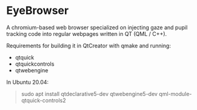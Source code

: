 # EyeBrowser

A chromium-based web browser specialized on injecting gaze and pupil tracking code into regular webpages written in QT (QML / C++). 

Requirements for building it in QtCreator with qmake and running:

- qtquick
- qtquickcontrols 
- qtwebengine

In Ubuntu 20.04:
> sudo apt install qtdeclarative5-dev qtwebengine5-dev qml-module-qtquick-controls2


